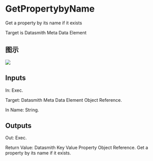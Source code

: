 # GetPropertybyName

Get a property by its name if it exists

Target is Datasmith Meta Data Element

## 图示

![]($-20221218-18373268.png)

## Inputs

In: Exec.

Target: Datasmith Meta Data Element Object Reference.

In Name: String.  

## Outputs

Out: Exec.

Return Value: Datasmith Key Value Property Object Reference. Get a property by its name if it exists.

